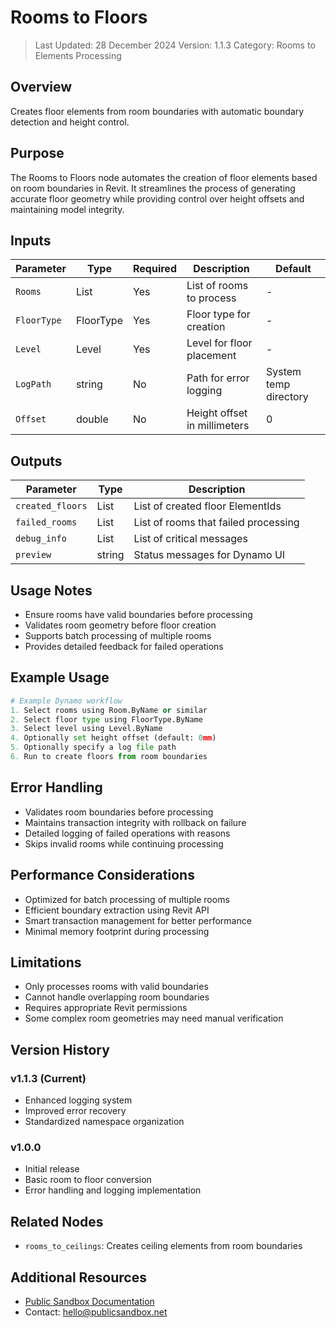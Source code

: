 # Rooms to Floors
> Last Updated: 28 December 2024
> Version: 1.1.3
> Category: Rooms to Elements Processing

## Overview
Creates floor elements from room boundaries with automatic boundary detection and height control.

## Purpose
The Rooms to Floors node automates the creation of floor elements based on room boundaries in Revit. It streamlines the process of generating accurate floor geometry while providing control over height offsets and maintaining model integrity.

## Inputs
| Parameter | Type | Required | Description | Default |
|-----------|------|----------|-------------|---------|
| `Rooms` | List<Room> | Yes | List of rooms to process | - |
| `FloorType` | FloorType | Yes | Floor type for creation | - |
| `Level` | Level | Yes | Level for floor placement | - |
| `LogPath` | string | No | Path for error logging | System temp directory |
| `Offset` | double | No | Height offset in millimeters | 0 |

## Outputs
| Parameter | Type | Description |
|-----------|------|-------------|
| `created_floors` | List<ElementId> | List of created floor ElementIds |
| `failed_rooms` | List<Room> | List of rooms that failed processing |
| `debug_info` | List<string> | List of critical messages |
| `preview` | string | Status messages for Dynamo UI |

## Usage Notes
- Ensure rooms have valid boundaries before processing
- Validates room geometry before floor creation
- Supports batch processing of multiple rooms
- Provides detailed feedback for failed operations

## Example Usage
```python
# Example Dynamo workflow
1. Select rooms using Room.ByName or similar
2. Select floor type using FloorType.ByName
3. Select level using Level.ByName
4. Optionally set height offset (default: 0mm)
5. Optionally specify a log file path
6. Run to create floors from room boundaries
```

## Error Handling
- Validates room boundaries before processing
- Maintains transaction integrity with rollback on failure
- Detailed logging of failed operations with reasons
- Skips invalid rooms while continuing processing

## Performance Considerations
- Optimized for batch processing of multiple rooms
- Efficient boundary extraction using Revit API
- Smart transaction management for better performance
- Minimal memory footprint during processing

## Limitations
- Only processes rooms with valid boundaries
- Cannot handle overlapping room boundaries
- Requires appropriate Revit permissions
- Some complex room geometries may need manual verification

## Version History
### v1.1.3 (Current)
- Enhanced logging system
- Improved error recovery
- Standardized namespace organization

### v1.0.0
- Initial release
- Basic room to floor conversion
- Error handling and logging implementation

## Related Nodes
- `rooms_to_ceilings`: Creates ceiling elements from room boundaries

## Additional Resources
- [Public Sandbox Documentation](https://publicsandbox.net)
- Contact: hello@publicsandbox.net 